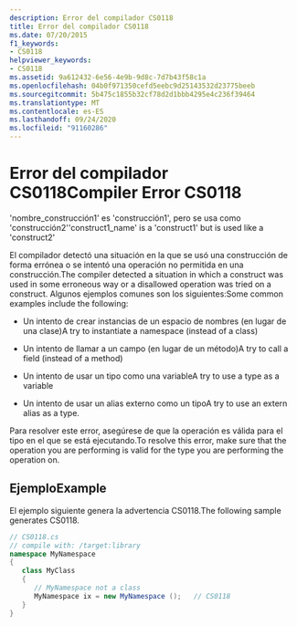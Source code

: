 ```yaml
---
description: Error del compilador CS0118
title: Error del compilador CS0118
ms.date: 07/20/2015
f1_keywords:
- CS0118
helpviewer_keywords:
- CS0118
ms.assetid: 9a612432-6e56-4e9b-9d8c-7d7b43f58c1a
ms.openlocfilehash: 04b0f971350cefd5eebc9d25143532d23775beeb
ms.sourcegitcommit: 5b475c1855b32cf78d2d1bbb4295e4c236f39464
ms.translationtype: MT
ms.contentlocale: es-ES
ms.lasthandoff: 09/24/2020
ms.locfileid: "91160286"
---
```

# <a name="compiler-error-cs0118"></a><span data-ttu-id="8cf54-103">Error del compilador CS0118</span><span class="sxs-lookup"><span data-stu-id="8cf54-103">Compiler Error CS0118</span></span>

<span data-ttu-id="8cf54-104">'nombre_construcción1' es 'construcción1', pero se usa como 'construcción2'</span><span class="sxs-lookup"><span data-stu-id="8cf54-104">'construct1_name' is a 'construct1' but is used like a 'construct2'</span></span>  
  
 <span data-ttu-id="8cf54-105">El compilador detectó una situación en la que se usó una construcción de forma errónea o se intentó una operación no permitida en una construcción.</span><span class="sxs-lookup"><span data-stu-id="8cf54-105">The compiler detected a situation in which a construct was used in some erroneous way or a disallowed operation was tried on a construct.</span></span> <span data-ttu-id="8cf54-106">Algunos ejemplos comunes son los siguientes:</span><span class="sxs-lookup"><span data-stu-id="8cf54-106">Some common examples include the following:</span></span>  
  
- <span data-ttu-id="8cf54-107">Un intento de crear instancias de un espacio de nombres (en lugar de una clase)</span><span class="sxs-lookup"><span data-stu-id="8cf54-107">A try to instantiate a namespace (instead of a class)</span></span>  
  
- <span data-ttu-id="8cf54-108">Un intento de llamar a un campo (en lugar de un método)</span><span class="sxs-lookup"><span data-stu-id="8cf54-108">A try to call a field (instead of a method)</span></span>  
  
- <span data-ttu-id="8cf54-109">Un intento de usar un tipo como una variable</span><span class="sxs-lookup"><span data-stu-id="8cf54-109">A try to use a type as a variable</span></span>  
  
- <span data-ttu-id="8cf54-110">Un intento de usar un alias externo como un tipo</span><span class="sxs-lookup"><span data-stu-id="8cf54-110">A try to use an extern alias as a type.</span></span>  
  
 <span data-ttu-id="8cf54-111">Para resolver este error, asegúrese de que la operación es válida para el tipo en el que se está ejecutando.</span><span class="sxs-lookup"><span data-stu-id="8cf54-111">To resolve this error, make sure that the operation you are performing is valid for the type you are performing the operation on.</span></span>  
  
## <a name="example"></a><span data-ttu-id="8cf54-112">Ejemplo</span><span class="sxs-lookup"><span data-stu-id="8cf54-112">Example</span></span>  

 <span data-ttu-id="8cf54-113">El ejemplo siguiente genera la advertencia CS0118.</span><span class="sxs-lookup"><span data-stu-id="8cf54-113">The following sample generates CS0118.</span></span>  
  
```csharp  
// CS0118.cs  
// compile with: /target:library  
namespace MyNamespace  
{  
   class MyClass  
   {  
      // MyNamespace not a class  
      MyNamespace ix = new MyNamespace ();   // CS0118  
   }  
}  
```
